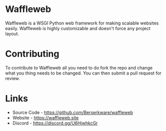 # Waffleweb
Waffleweb is a WSGI Python web framework for making scalable websites easily. Waffleweb is highly customizable and doesn't force any project layout.

# Contributing
To contribute to Waffleweb all you need to do fork the repo and change what you thing needs to be changed. You can then submit a pull request for review.

# Links
 - Source Code - https://github.com/Berserkware/waffleweb
 - Website - https://waffleweb.site
 - Discord - https://discord.gg/U6HjwhkcGr